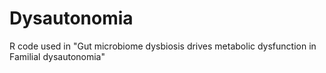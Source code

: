 # Dysautonomia
R code used in "Gut microbiome dysbiosis drives metabolic dysfunction in Familial dysautonomia"
